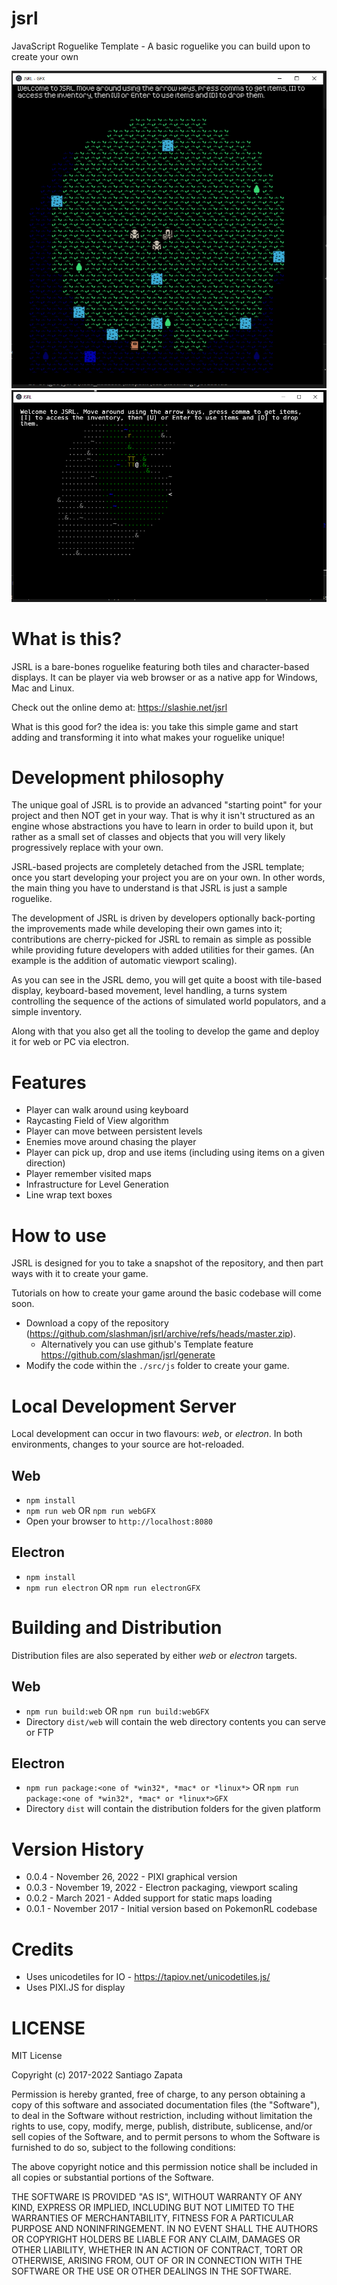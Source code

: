 # jsrl
JavaScript Roguelike Template - A basic roguelike you can build upon to create your own

![PIXI graphics display](./screenshot-pixi.png?raw=true "PIXI graphics display")
![UnicodeTiles character display](./screenshot-unicodeTiles.png?raw=true "UnicodeTiles character display")

# What is this?
JSRL is a bare-bones roguelike featuring both tiles and character-based displays. It can be player via web browser or as a native app for Windows, Mac and Linux.

Check out the online demo at: https://slashie.net/jsrl

What is this good for? the idea is: you take this simple game and start adding and transforming it into what makes your roguelike unique!

# Development philosophy

The unique goal of JSRL is to provide an advanced "starting point" for your project and then NOT get in your way. That is why it isn't structured as an engine whose abstractions you have to learn in order to build upon it, but rather as a small set of classes and objects that you will very likely progressively replace with your own.

JSRL-based projects are completely detached from the JSRL template; once you start developing your project you are on your own. In other words, the main thing you have to understand is that JSRL is just a sample roguelike.

The development of JSRL is driven by developers optionally back-porting the improvements made while developing their own games into it; contributions are cherry-picked for JSRL to remain as simple as possible while providing future developers with added utilities for their games. (An example is the addition of automatic viewport scaling).

As you can see in the JSRL demo, you will get quite a boost with tile-based display, keyboard-based movement, level handling, a turns system controlling the sequence of the actions of simulated world populators, and a simple inventory.

Along with that you also get all the tooling to develop the game and deploy it for web or PC via electron.

# Features

* Player can walk around using keyboard
* Raycasting Field of View algorithm 
* Player can move between persistent levels
* Enemies move around chasing the player
* Player can pick up, drop and use items (including using items on a given direction)
* Player remember visited maps
* Infrastructure for Level Generation
* Line wrap text boxes

# How to use

JSRL is designed for you to take a snapshot of the repository, and then part ways with it
to create your game.

Tutorials on how to create your game around the basic codebase will come soon.

* Download a copy of the repository (https://github.com/slashman/jsrl/archive/refs/heads/master.zip).
  * Alternatively you can use github's Template feature https://github.com/slashman/jsrl/generate
* Modify the code within the `./src/js` folder to create your game.

# Local Development Server

Local development can occur in two flavours: *web*, or *electron*. In both environments, changes to your
source are hot-reloaded.

## Web

* `npm install`
* `npm run web` OR `npm run webGFX`
* Open your browser to `http://localhost:8080`

## Electron

* `npm install`
* `npm run electron` OR `npm run electronGFX`

# Building and Distribution

Distribution files are also seperated by either *web* or *electron* targets.

## Web

* `npm run build:web` OR `npm run build:webGFX`
* Directory `dist/web` will contain the web directory contents you can serve or FTP

## Electron

* `npm run package:<one of *win32*, *mac* or *linux*>` OR `npm run package:<one of *win32*, *mac* or *linux*>GFX`
* Directory `dist` will contain the distribution folders for the given platform

# Version History
* 0.0.4 - November 26, 2022 - PIXI graphical version
* 0.0.3 - November 19, 2022 - Electron packaging, viewport scaling
* 0.0.2 - March 2021 - Added support for static maps loading
* 0.0.1 - November 2017 - Initial version based on PokemonRL codebase

# Credits
* Uses unicodetiles for IO - https://tapiov.net/unicodetiles.js/
* Uses PIXI.JS for display

# LICENSE

MIT License

Copyright (c) 2017-2022 Santiago Zapata

Permission is hereby granted, free of charge, to any person obtaining a copy
of this software and associated documentation files (the "Software"), to deal
in the Software without restriction, including without limitation the rights
to use, copy, modify, merge, publish, distribute, sublicense, and/or sell
copies of the Software, and to permit persons to whom the Software is
furnished to do so, subject to the following conditions:

The above copyright notice and this permission notice shall be included in all
copies or substantial portions of the Software.

THE SOFTWARE IS PROVIDED "AS IS", WITHOUT WARRANTY OF ANY KIND, EXPRESS OR
IMPLIED, INCLUDING BUT NOT LIMITED TO THE WARRANTIES OF MERCHANTABILITY,
FITNESS FOR A PARTICULAR PURPOSE AND NONINFRINGEMENT. IN NO EVENT SHALL THE
AUTHORS OR COPYRIGHT HOLDERS BE LIABLE FOR ANY CLAIM, DAMAGES OR OTHER
LIABILITY, WHETHER IN AN ACTION OF CONTRACT, TORT OR OTHERWISE, ARISING FROM,
OUT OF OR IN CONNECTION WITH THE SOFTWARE OR THE USE OR OTHER DEALINGS IN THE
SOFTWARE.
